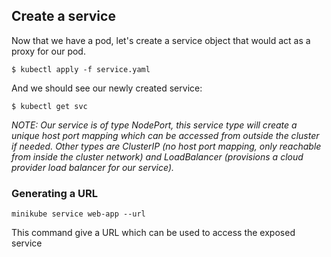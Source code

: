 ## Create a service

Now that we have a pod, let's create a service object that would act as a proxy
for our pod.

```
$ kubectl apply -f service.yaml
```

And we should see our newly created service:

```
$ kubectl get svc

```

_NOTE: Our service is of type NodePort, this service type will create a unique
host port mapping which can be accessed from outside the cluster if needed.
Other types are ClusterIP (no host port mapping, only reachable from inside the
cluster network) and LoadBalancer (provisions a cloud provider load balancer
for our service)._

### Generating a URL

```
minikube service web-app --url
```

This command give a URL which can be used to access the exposed service